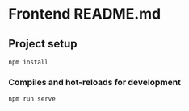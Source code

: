 # Frontend README.md

## Project setup
```
npm install
```

### Compiles and hot-reloads for development
```
npm run serve
```
